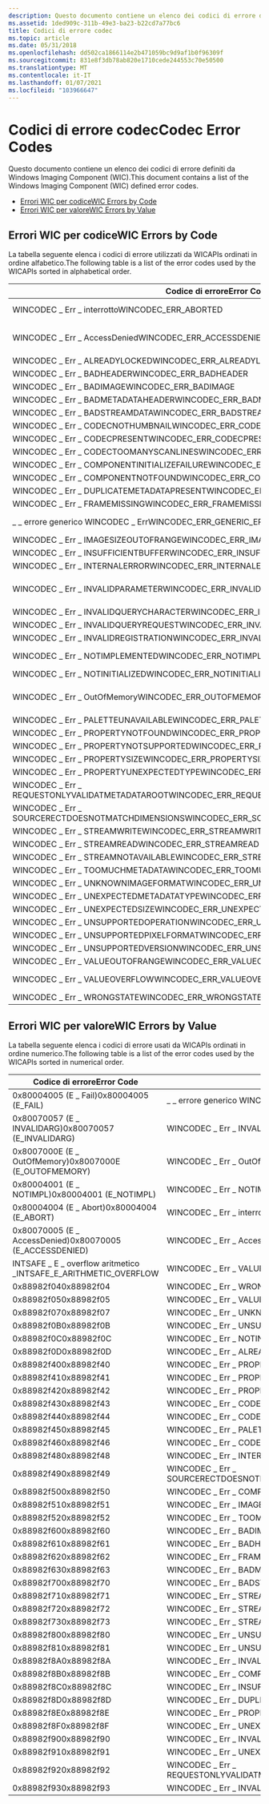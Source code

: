 ```yaml
---
description: Questo documento contiene un elenco dei codici di errore definiti da Windows Imaging Component (WIC).
ms.assetid: 1ded909c-311b-49e3-ba23-b22cd7a77bc6
title: Codici di errore codec
ms.topic: article
ms.date: 05/31/2018
ms.openlocfilehash: dd502ca1866114e2b471059bc9d9af1b0f96309f
ms.sourcegitcommit: 831e8f3db78ab820e1710cede244553c70e50500
ms.translationtype: MT
ms.contentlocale: it-IT
ms.lasthandoff: 01/07/2021
ms.locfileid: "103966647"
---
```

# <a name="codec-error-codes"></a><span data-ttu-id="6d310-103">Codici di errore codec</span><span class="sxs-lookup"><span data-stu-id="6d310-103">Codec Error Codes</span></span>

<span data-ttu-id="6d310-104">Questo documento contiene un elenco dei codici di errore definiti da Windows Imaging Component (WIC).</span><span class="sxs-lookup"><span data-stu-id="6d310-104">This document contains a list of the Windows Imaging Component (WIC) defined error codes.</span></span>

-   [<span data-ttu-id="6d310-105">Errori WIC per codice</span><span class="sxs-lookup"><span data-stu-id="6d310-105">WIC Errors by Code</span></span>](#wic-errors-by-code)
-   [<span data-ttu-id="6d310-106">Errori WIC per valore</span><span class="sxs-lookup"><span data-stu-id="6d310-106">WIC Errors by Value</span></span>](#wic-errors-by-value)

## <a name="wic-errors-by-code"></a><span data-ttu-id="6d310-107">Errori WIC per codice</span><span class="sxs-lookup"><span data-stu-id="6d310-107">WIC Errors by Code</span></span>

<span data-ttu-id="6d310-108">La tabella seguente elenca i codici di errore utilizzati da WICAPIs ordinati in ordine alfabetico.</span><span class="sxs-lookup"><span data-stu-id="6d310-108">The following table is a list of the error codes used by the WICAPIs sorted in alphabetical order.</span></span> 

| <span data-ttu-id="6d310-109">Codice di errore</span><span class="sxs-lookup"><span data-stu-id="6d310-109">Error Code</span></span>                                      | <span data-ttu-id="6d310-110">Valore di errore</span><span class="sxs-lookup"><span data-stu-id="6d310-110">Error Value</span></span>                      |
|-------------------------------------------------|----------------------------------|
| <span data-ttu-id="6d310-111">WINCODEC \_ Err \_ interrotto</span><span class="sxs-lookup"><span data-stu-id="6d310-111">WINCODEC\_ERR\_ABORTED</span></span>                          | <span data-ttu-id="6d310-112">0x80004004 (E \_ Abort)</span><span class="sxs-lookup"><span data-stu-id="6d310-112">0x80004004 (E\_ABORT)</span></span>            |
| <span data-ttu-id="6d310-113">WINCODEC \_ Err \_ AccessDenied</span><span class="sxs-lookup"><span data-stu-id="6d310-113">WINCODEC\_ERR\_ACCESSDENIED</span></span>                     | <span data-ttu-id="6d310-114">0x80070005 (E \_ AccessDenied)</span><span class="sxs-lookup"><span data-stu-id="6d310-114">0x80070005 (E\_ACCESSDENIED)</span></span>     |
| <span data-ttu-id="6d310-115">WINCODEC \_ Err \_ ALREADYLOCKED</span><span class="sxs-lookup"><span data-stu-id="6d310-115">WINCODEC\_ERR\_ALREADYLOCKED</span></span>                    | <span data-ttu-id="6d310-116">0x88982f0D</span><span class="sxs-lookup"><span data-stu-id="6d310-116">0x88982f0D</span></span>                       |
| <span data-ttu-id="6d310-117">WINCODEC \_ Err \_ BADHEADER</span><span class="sxs-lookup"><span data-stu-id="6d310-117">WINCODEC\_ERR\_BADHEADER</span></span>                        | <span data-ttu-id="6d310-118">0x88982f61</span><span class="sxs-lookup"><span data-stu-id="6d310-118">0x88982f61</span></span>                       |
| <span data-ttu-id="6d310-119">WINCODEC \_ Err \_ BADIMAGE</span><span class="sxs-lookup"><span data-stu-id="6d310-119">WINCODEC\_ERR\_BADIMAGE</span></span>                         | <span data-ttu-id="6d310-120">0x88982f60</span><span class="sxs-lookup"><span data-stu-id="6d310-120">0x88982f60</span></span>                       |
| <span data-ttu-id="6d310-121">WINCODEC \_ Err \_ BADMETADATAHEADER</span><span class="sxs-lookup"><span data-stu-id="6d310-121">WINCODEC\_ERR\_BADMETADATAHEADER</span></span>                | <span data-ttu-id="6d310-122">0x88982f63</span><span class="sxs-lookup"><span data-stu-id="6d310-122">0x88982f63</span></span>                       |
| <span data-ttu-id="6d310-123">WINCODEC \_ Err \_ BADSTREAMDATA</span><span class="sxs-lookup"><span data-stu-id="6d310-123">WINCODEC\_ERR\_BADSTREAMDATA</span></span>                    | <span data-ttu-id="6d310-124">0x88982f70</span><span class="sxs-lookup"><span data-stu-id="6d310-124">0x88982f70</span></span>                       |
| <span data-ttu-id="6d310-125">WINCODEC \_ Err \_ CODECNOTHUMBNAIL</span><span class="sxs-lookup"><span data-stu-id="6d310-125">WINCODEC\_ERR\_CODECNOTHUMBNAIL</span></span>                 | <span data-ttu-id="6d310-126">0x88982f44</span><span class="sxs-lookup"><span data-stu-id="6d310-126">0x88982f44</span></span>                       |
| <span data-ttu-id="6d310-127">WINCODEC \_ Err \_ CODECPRESENT</span><span class="sxs-lookup"><span data-stu-id="6d310-127">WINCODEC\_ERR\_CODECPRESENT</span></span>                     | <span data-ttu-id="6d310-128">0x88982f43</span><span class="sxs-lookup"><span data-stu-id="6d310-128">0x88982f43</span></span>                       |
| <span data-ttu-id="6d310-129">WINCODEC \_ Err \_ CODECTOOMANYSCANLINES</span><span class="sxs-lookup"><span data-stu-id="6d310-129">WINCODEC\_ERR\_CODECTOOMANYSCANLINES</span></span>            | <span data-ttu-id="6d310-130">0x88982f46</span><span class="sxs-lookup"><span data-stu-id="6d310-130">0x88982f46</span></span>                       |
| <span data-ttu-id="6d310-131">WINCODEC \_ Err \_ COMPONENTINITIALIZEFAILURE</span><span class="sxs-lookup"><span data-stu-id="6d310-131">WINCODEC\_ERR\_COMPONENTINITIALIZEFAILURE</span></span>       | <span data-ttu-id="6d310-132">0x88982f8B</span><span class="sxs-lookup"><span data-stu-id="6d310-132">0x88982f8B</span></span>                       |
| <span data-ttu-id="6d310-133">WINCODEC \_ Err \_ COMPONENTNOTFOUND</span><span class="sxs-lookup"><span data-stu-id="6d310-133">WINCODEC\_ERR\_COMPONENTNOTFOUND</span></span>                | <span data-ttu-id="6d310-134">0x88982f50</span><span class="sxs-lookup"><span data-stu-id="6d310-134">0x88982f50</span></span>                       |
| <span data-ttu-id="6d310-135">WINCODEC \_ Err \_ DUPLICATEMETADATAPRESENT</span><span class="sxs-lookup"><span data-stu-id="6d310-135">WINCODEC\_ERR\_DUPLICATEMETADATAPRESENT</span></span>         | <span data-ttu-id="6d310-136">0x88982f8D</span><span class="sxs-lookup"><span data-stu-id="6d310-136">0x88982f8D</span></span>                       |
| <span data-ttu-id="6d310-137">WINCODEC \_ Err \_ FRAMEMISSING</span><span class="sxs-lookup"><span data-stu-id="6d310-137">WINCODEC\_ERR\_FRAMEMISSING</span></span>                     | <span data-ttu-id="6d310-138">0x88982f62</span><span class="sxs-lookup"><span data-stu-id="6d310-138">0x88982f62</span></span>                       |
| <span data-ttu-id="6d310-139">\_ \_ errore generico WINCODEC \_ Err</span><span class="sxs-lookup"><span data-stu-id="6d310-139">WINCODEC\_ERR\_GENERIC\_ERROR</span></span>                   | <span data-ttu-id="6d310-140">0x80004005 (E \_ Fail)</span><span class="sxs-lookup"><span data-stu-id="6d310-140">0x80004005 (E\_FAIL)</span></span>             |
| <span data-ttu-id="6d310-141">WINCODEC \_ Err \_ IMAGESIZEOUTOFRANGE</span><span class="sxs-lookup"><span data-stu-id="6d310-141">WINCODEC\_ERR\_IMAGESIZEOUTOFRANGE</span></span>              | <span data-ttu-id="6d310-142">0x88982f51</span><span class="sxs-lookup"><span data-stu-id="6d310-142">0x88982f51</span></span>                       |
| <span data-ttu-id="6d310-143">WINCODEC \_ Err \_ INSUFFICIENTBUFFER</span><span class="sxs-lookup"><span data-stu-id="6d310-143">WINCODEC\_ERR\_INSUFFICIENTBUFFER</span></span>               | <span data-ttu-id="6d310-144">0x88982f8C</span><span class="sxs-lookup"><span data-stu-id="6d310-144">0x88982f8C</span></span>                       |
| <span data-ttu-id="6d310-145">WINCODEC \_ Err \_ INTERNALERROR</span><span class="sxs-lookup"><span data-stu-id="6d310-145">WINCODEC\_ERR\_INTERNALERROR</span></span>                    | <span data-ttu-id="6d310-146">0x88982f48</span><span class="sxs-lookup"><span data-stu-id="6d310-146">0x88982f48</span></span>                       |
| <span data-ttu-id="6d310-147">WINCODEC \_ Err \_ INVALIDPARAMETER</span><span class="sxs-lookup"><span data-stu-id="6d310-147">WINCODEC\_ERR\_INVALIDPARAMETER</span></span>                 | <span data-ttu-id="6d310-148">0x80070057 (E \_ INVALIDARG)</span><span class="sxs-lookup"><span data-stu-id="6d310-148">0x80070057 (E\_INVALIDARG)</span></span>       |
| <span data-ttu-id="6d310-149">WINCODEC \_ Err \_ INVALIDQUERYCHARACTER</span><span class="sxs-lookup"><span data-stu-id="6d310-149">WINCODEC\_ERR\_INVALIDQUERYCHARACTER</span></span>            | <span data-ttu-id="6d310-150">0x88982f93</span><span class="sxs-lookup"><span data-stu-id="6d310-150">0x88982f93</span></span>                       |
| <span data-ttu-id="6d310-151">WINCODEC \_ Err \_ INVALIDQUERYREQUEST</span><span class="sxs-lookup"><span data-stu-id="6d310-151">WINCODEC\_ERR\_INVALIDQUERYREQUEST</span></span>              | <span data-ttu-id="6d310-152">0x88982f90</span><span class="sxs-lookup"><span data-stu-id="6d310-152">0x88982f90</span></span>                       |
| <span data-ttu-id="6d310-153">WINCODEC \_ Err \_ INVALIDREGISTRATION</span><span class="sxs-lookup"><span data-stu-id="6d310-153">WINCODEC\_ERR\_INVALIDREGISTRATION</span></span>              | <span data-ttu-id="6d310-154">0x88982f8A</span><span class="sxs-lookup"><span data-stu-id="6d310-154">0x88982f8A</span></span>                       |
| <span data-ttu-id="6d310-155">WINCODEC \_ Err \_ NOTIMPLEMENTED</span><span class="sxs-lookup"><span data-stu-id="6d310-155">WINCODEC\_ERR\_NOTIMPLEMENTED</span></span>                   | <span data-ttu-id="6d310-156">0x80004001 (E \_ NOTIMPL)</span><span class="sxs-lookup"><span data-stu-id="6d310-156">0x80004001 (E\_NOTIMPL)</span></span>          |
| <span data-ttu-id="6d310-157">WINCODEC \_ Err \_ NOTINITIALIZED</span><span class="sxs-lookup"><span data-stu-id="6d310-157">WINCODEC\_ERR\_NOTINITIALIZED</span></span>                   | <span data-ttu-id="6d310-158">0x88982f0C</span><span class="sxs-lookup"><span data-stu-id="6d310-158">0x88982f0C</span></span>                       |
| <span data-ttu-id="6d310-159">WINCODEC \_ Err \_ OutOfMemory</span><span class="sxs-lookup"><span data-stu-id="6d310-159">WINCODEC\_ERR\_OUTOFMEMORY</span></span>                      | <span data-ttu-id="6d310-160">0x8007000E (E \_ OutOfMemory)</span><span class="sxs-lookup"><span data-stu-id="6d310-160">0x8007000E (E\_OUTOFMEMORY)</span></span>      |
| <span data-ttu-id="6d310-161">WINCODEC \_ Err \_ PALETTEUNAVAILABLE</span><span class="sxs-lookup"><span data-stu-id="6d310-161">WINCODEC\_ERR\_PALETTEUNAVAILABLE</span></span>               | <span data-ttu-id="6d310-162">0x88982f45</span><span class="sxs-lookup"><span data-stu-id="6d310-162">0x88982f45</span></span>                       |
| <span data-ttu-id="6d310-163">WINCODEC \_ Err \_ PROPERTYNOTFOUND</span><span class="sxs-lookup"><span data-stu-id="6d310-163">WINCODEC\_ERR\_PROPERTYNOTFOUND</span></span>                 | <span data-ttu-id="6d310-164">0x88982f40</span><span class="sxs-lookup"><span data-stu-id="6d310-164">0x88982f40</span></span>                       |
| <span data-ttu-id="6d310-165">WINCODEC \_ Err \_ PROPERTYNOTSUPPORTED</span><span class="sxs-lookup"><span data-stu-id="6d310-165">WINCODEC\_ERR\_PROPERTYNOTSUPPORTED</span></span>             | <span data-ttu-id="6d310-166">0x88982f41</span><span class="sxs-lookup"><span data-stu-id="6d310-166">0x88982f41</span></span>                       |
| <span data-ttu-id="6d310-167">WINCODEC \_ Err \_ PROPERTYSIZE</span><span class="sxs-lookup"><span data-stu-id="6d310-167">WINCODEC\_ERR\_PROPERTYSIZE</span></span>                     | <span data-ttu-id="6d310-168">0x88982f42</span><span class="sxs-lookup"><span data-stu-id="6d310-168">0x88982f42</span></span>                       |
| <span data-ttu-id="6d310-169">WINCODEC \_ Err \_ PROPERTYUNEXPECTEDTYPE</span><span class="sxs-lookup"><span data-stu-id="6d310-169">WINCODEC\_ERR\_PROPERTYUNEXPECTEDTYPE</span></span>           | <span data-ttu-id="6d310-170">0x88982f8E</span><span class="sxs-lookup"><span data-stu-id="6d310-170">0x88982f8E</span></span>                       |
| <span data-ttu-id="6d310-171">WINCODEC \_ Err \_ REQUESTONLYVALIDATMETADATAROOT</span><span class="sxs-lookup"><span data-stu-id="6d310-171">WINCODEC\_ERR\_REQUESTONLYVALIDATMETADATAROOT</span></span>   | <span data-ttu-id="6d310-172">0x88982f92</span><span class="sxs-lookup"><span data-stu-id="6d310-172">0x88982f92</span></span>                       |
| <span data-ttu-id="6d310-173">WINCODEC \_ Err \_ SOURCERECTDOESNOTMATCHDIMENSIONS</span><span class="sxs-lookup"><span data-stu-id="6d310-173">WINCODEC\_ERR\_SOURCERECTDOESNOTMATCHDIMENSIONS</span></span> | <span data-ttu-id="6d310-174">0x88982f49</span><span class="sxs-lookup"><span data-stu-id="6d310-174">0x88982f49</span></span>                       |
| <span data-ttu-id="6d310-175">WINCODEC \_ Err \_ STREAMWRITE</span><span class="sxs-lookup"><span data-stu-id="6d310-175">WINCODEC\_ERR\_STREAMWRITE</span></span>                      | <span data-ttu-id="6d310-176">0x88982f71</span><span class="sxs-lookup"><span data-stu-id="6d310-176">0x88982f71</span></span>                       |
| <span data-ttu-id="6d310-177">WINCODEC \_ Err \_ STREAMREAD</span><span class="sxs-lookup"><span data-stu-id="6d310-177">WINCODEC\_ERR\_STREAMREAD</span></span>                       | <span data-ttu-id="6d310-178">0x88982f72</span><span class="sxs-lookup"><span data-stu-id="6d310-178">0x88982f72</span></span>                       |
| <span data-ttu-id="6d310-179">WINCODEC \_ Err \_ STREAMNOTAVAILABLE</span><span class="sxs-lookup"><span data-stu-id="6d310-179">WINCODEC\_ERR\_STREAMNOTAVAILABLE</span></span>               | <span data-ttu-id="6d310-180">0x88982f73</span><span class="sxs-lookup"><span data-stu-id="6d310-180">0x88982f73</span></span>                       |
| <span data-ttu-id="6d310-181">WINCODEC \_ Err \_ TOOMUCHMETADATA</span><span class="sxs-lookup"><span data-stu-id="6d310-181">WINCODEC\_ERR\_TOOMUCHMETADATA</span></span>                  | <span data-ttu-id="6d310-182">0x88982f52</span><span class="sxs-lookup"><span data-stu-id="6d310-182">0x88982f52</span></span>                       |
| <span data-ttu-id="6d310-183">WINCODEC \_ Err \_ UNKNOWNIMAGEFORMAT</span><span class="sxs-lookup"><span data-stu-id="6d310-183">WINCODEC\_ERR\_UNKNOWNIMAGEFORMAT</span></span>               | <span data-ttu-id="6d310-184">0x88982f07</span><span class="sxs-lookup"><span data-stu-id="6d310-184">0x88982f07</span></span>                       |
| <span data-ttu-id="6d310-185">WINCODEC \_ Err \_ UNEXPECTEDMETADATATYPE</span><span class="sxs-lookup"><span data-stu-id="6d310-185">WINCODEC\_ERR\_UNEXPECTEDMETADATATYPE</span></span>           | <span data-ttu-id="6d310-186">0x88982f91</span><span class="sxs-lookup"><span data-stu-id="6d310-186">0x88982f91</span></span>                       |
| <span data-ttu-id="6d310-187">WINCODEC \_ Err \_ UNEXPECTEDSIZE</span><span class="sxs-lookup"><span data-stu-id="6d310-187">WINCODEC\_ERR\_UNEXPECTEDSIZE</span></span>                   | <span data-ttu-id="6d310-188">0x88982f8F</span><span class="sxs-lookup"><span data-stu-id="6d310-188">0x88982f8F</span></span>                       |
| <span data-ttu-id="6d310-189">WINCODEC \_ Err \_ UNSUPPORTEDOPERATION</span><span class="sxs-lookup"><span data-stu-id="6d310-189">WINCODEC\_ERR\_UNSUPPORTEDOPERATION</span></span>             | <span data-ttu-id="6d310-190">0x88982f81</span><span class="sxs-lookup"><span data-stu-id="6d310-190">0x88982f81</span></span>                       |
| <span data-ttu-id="6d310-191">WINCODEC \_ Err \_ UNSUPPORTEDPIXELFORMAT</span><span class="sxs-lookup"><span data-stu-id="6d310-191">WINCODEC\_ERR\_UNSUPPORTEDPIXELFORMAT</span></span>           | <span data-ttu-id="6d310-192">0x88982f80</span><span class="sxs-lookup"><span data-stu-id="6d310-192">0x88982f80</span></span>                       |
| <span data-ttu-id="6d310-193">WINCODEC \_ Err \_ UNSUPPORTEDVERSION</span><span class="sxs-lookup"><span data-stu-id="6d310-193">WINCODEC\_ERR\_UNSUPPORTEDVERSION</span></span>               | <span data-ttu-id="6d310-194">0x88982f0B</span><span class="sxs-lookup"><span data-stu-id="6d310-194">0x88982f0B</span></span>                       |
| <span data-ttu-id="6d310-195">WINCODEC \_ Err \_ VALUEOUTOFRANGE</span><span class="sxs-lookup"><span data-stu-id="6d310-195">WINCODEC\_ERR\_VALUEOUTOFRANGE</span></span>                  | <span data-ttu-id="6d310-196">0x88982f05</span><span class="sxs-lookup"><span data-stu-id="6d310-196">0x88982f05</span></span>                       |
| <span data-ttu-id="6d310-197">WINCODEC \_ Err \_ VALUEOVERFLOW</span><span class="sxs-lookup"><span data-stu-id="6d310-197">WINCODEC\_ERR\_VALUEOVERFLOW</span></span>                    | <span data-ttu-id="6d310-198">INTSAFE \_ E \_ overflow aritmetico \_</span><span class="sxs-lookup"><span data-stu-id="6d310-198">INTSAFE\_E\_ARITHMETIC\_OVERFLOW</span></span> |
| <span data-ttu-id="6d310-199">WINCODEC \_ Err \_ WRONGSTATE</span><span class="sxs-lookup"><span data-stu-id="6d310-199">WINCODEC\_ERR\_WRONGSTATE</span></span>                       | <span data-ttu-id="6d310-200">0x88982f04</span><span class="sxs-lookup"><span data-stu-id="6d310-200">0x88982f04</span></span>                       |



 

## <a name="wic-errors-by-value"></a><span data-ttu-id="6d310-201">Errori WIC per valore</span><span class="sxs-lookup"><span data-stu-id="6d310-201">WIC Errors by Value</span></span>

<span data-ttu-id="6d310-202">La tabella seguente elenca i codici di errore usati da WICAPIs ordinati in ordine numerico.</span><span class="sxs-lookup"><span data-stu-id="6d310-202">The following table is a list of the error codes used by the WICAPIs sorted in numerical order.</span></span> 

| <span data-ttu-id="6d310-203">Codice di errore</span><span class="sxs-lookup"><span data-stu-id="6d310-203">Error Code</span></span>                       | <span data-ttu-id="6d310-204">Valore di errore</span><span class="sxs-lookup"><span data-stu-id="6d310-204">Error Value</span></span>                                     |
|----------------------------------|-------------------------------------------------|
| <span data-ttu-id="6d310-205">0x80004005 (E \_ Fail)</span><span class="sxs-lookup"><span data-stu-id="6d310-205">0x80004005 (E\_FAIL)</span></span>             | <span data-ttu-id="6d310-206">\_ \_ errore generico WINCODEC \_ Err</span><span class="sxs-lookup"><span data-stu-id="6d310-206">WINCODEC\_ERR\_GENERIC\_ERROR</span></span>                   |
| <span data-ttu-id="6d310-207">0x80070057 (E \_ INVALIDARG)</span><span class="sxs-lookup"><span data-stu-id="6d310-207">0x80070057 (E\_INVALIDARG)</span></span>       | <span data-ttu-id="6d310-208">WINCODEC \_ Err \_ INVALIDPARAMETER</span><span class="sxs-lookup"><span data-stu-id="6d310-208">WINCODEC\_ERR\_INVALIDPARAMETER</span></span>                 |
| <span data-ttu-id="6d310-209">0x8007000E (E \_ OutOfMemory)</span><span class="sxs-lookup"><span data-stu-id="6d310-209">0x8007000E (E\_OUTOFMEMORY)</span></span>      | <span data-ttu-id="6d310-210">WINCODEC \_ Err \_ OutOfMemory</span><span class="sxs-lookup"><span data-stu-id="6d310-210">WINCODEC\_ERR\_OUTOFMEMORY</span></span>                      |
| <span data-ttu-id="6d310-211">0x80004001 (E \_ NOTIMPL)</span><span class="sxs-lookup"><span data-stu-id="6d310-211">0x80004001 (E\_NOTIMPL)</span></span>          | <span data-ttu-id="6d310-212">WINCODEC \_ Err \_ NOTIMPLEMENTED</span><span class="sxs-lookup"><span data-stu-id="6d310-212">WINCODEC\_ERR\_NOTIMPLEMENTED</span></span>                   |
| <span data-ttu-id="6d310-213">0x80004004 (E \_ Abort)</span><span class="sxs-lookup"><span data-stu-id="6d310-213">0x80004004 (E\_ABORT)</span></span>            | <span data-ttu-id="6d310-214">WINCODEC \_ Err \_ interrotto</span><span class="sxs-lookup"><span data-stu-id="6d310-214">WINCODEC\_ERR\_ABORTED</span></span>                          |
| <span data-ttu-id="6d310-215">0x80070005 (E \_ AccessDenied)</span><span class="sxs-lookup"><span data-stu-id="6d310-215">0x80070005 (E\_ACCESSDENIED)</span></span>     | <span data-ttu-id="6d310-216">WINCODEC \_ Err \_ AccessDenied</span><span class="sxs-lookup"><span data-stu-id="6d310-216">WINCODEC\_ERR\_ACCESSDENIED</span></span>                     |
| <span data-ttu-id="6d310-217">INTSAFE \_ E \_ overflow aritmetico \_</span><span class="sxs-lookup"><span data-stu-id="6d310-217">INTSAFE\_E\_ARITHMETIC\_OVERFLOW</span></span> | <span data-ttu-id="6d310-218">WINCODEC \_ Err \_ VALUEOVERFLOW</span><span class="sxs-lookup"><span data-stu-id="6d310-218">WINCODEC\_ERR\_VALUEOVERFLOW</span></span>                    |
| <span data-ttu-id="6d310-219">0x88982f04</span><span class="sxs-lookup"><span data-stu-id="6d310-219">0x88982f04</span></span>                       | <span data-ttu-id="6d310-220">WINCODEC \_ Err \_ WRONGSTATE</span><span class="sxs-lookup"><span data-stu-id="6d310-220">WINCODEC\_ERR\_WRONGSTATE</span></span>                       |
| <span data-ttu-id="6d310-221">0x88982f05</span><span class="sxs-lookup"><span data-stu-id="6d310-221">0x88982f05</span></span>                       | <span data-ttu-id="6d310-222">WINCODEC \_ Err \_ VALUEOUTOFRANGE</span><span class="sxs-lookup"><span data-stu-id="6d310-222">WINCODEC\_ERR\_VALUEOUTOFRANGE</span></span>                  |
| <span data-ttu-id="6d310-223">0x88982f07</span><span class="sxs-lookup"><span data-stu-id="6d310-223">0x88982f07</span></span>                       | <span data-ttu-id="6d310-224">WINCODEC \_ Err \_ UNKNOWNIMAGEFORMAT</span><span class="sxs-lookup"><span data-stu-id="6d310-224">WINCODEC\_ERR\_UNKNOWNIMAGEFORMAT</span></span>               |
| <span data-ttu-id="6d310-225">0x88982f0B</span><span class="sxs-lookup"><span data-stu-id="6d310-225">0x88982f0B</span></span>                       | <span data-ttu-id="6d310-226">WINCODEC \_ Err \_ UNSUPPORTEDVERSION</span><span class="sxs-lookup"><span data-stu-id="6d310-226">WINCODEC\_ERR\_UNSUPPORTEDVERSION</span></span>               |
| <span data-ttu-id="6d310-227">0x88982f0C</span><span class="sxs-lookup"><span data-stu-id="6d310-227">0x88982f0C</span></span>                       | <span data-ttu-id="6d310-228">WINCODEC \_ Err \_ NOTINITIALIZED</span><span class="sxs-lookup"><span data-stu-id="6d310-228">WINCODEC\_ERR\_NOTINITIALIZED</span></span>                   |
| <span data-ttu-id="6d310-229">0x88982f0D</span><span class="sxs-lookup"><span data-stu-id="6d310-229">0x88982f0D</span></span>                       | <span data-ttu-id="6d310-230">WINCODEC \_ Err \_ ALREADYLOCKED</span><span class="sxs-lookup"><span data-stu-id="6d310-230">WINCODEC\_ERR\_ALREADYLOCKED</span></span>                    |
| <span data-ttu-id="6d310-231">0x88982f40</span><span class="sxs-lookup"><span data-stu-id="6d310-231">0x88982f40</span></span>                       | <span data-ttu-id="6d310-232">WINCODEC \_ Err \_ PROPERTYNOTFOUND</span><span class="sxs-lookup"><span data-stu-id="6d310-232">WINCODEC\_ERR\_PROPERTYNOTFOUND</span></span>                 |
| <span data-ttu-id="6d310-233">0x88982f41</span><span class="sxs-lookup"><span data-stu-id="6d310-233">0x88982f41</span></span>                       | <span data-ttu-id="6d310-234">WINCODEC \_ Err \_ PROPERTYNOTSUPPORTED</span><span class="sxs-lookup"><span data-stu-id="6d310-234">WINCODEC\_ERR\_PROPERTYNOTSUPPORTED</span></span>             |
| <span data-ttu-id="6d310-235">0x88982f42</span><span class="sxs-lookup"><span data-stu-id="6d310-235">0x88982f42</span></span>                       | <span data-ttu-id="6d310-236">WINCODEC \_ Err \_ PROPERTYSIZE</span><span class="sxs-lookup"><span data-stu-id="6d310-236">WINCODEC\_ERR\_PROPERTYSIZE</span></span>                     |
| <span data-ttu-id="6d310-237">0x88982f43</span><span class="sxs-lookup"><span data-stu-id="6d310-237">0x88982f43</span></span>                       | <span data-ttu-id="6d310-238">WINCODEC \_ Err \_ CODECPRESENT</span><span class="sxs-lookup"><span data-stu-id="6d310-238">WINCODEC\_ERR\_CODECPRESENT</span></span>                     |
| <span data-ttu-id="6d310-239">0x88982f44</span><span class="sxs-lookup"><span data-stu-id="6d310-239">0x88982f44</span></span>                       | <span data-ttu-id="6d310-240">WINCODEC \_ Err \_ CODECNOTHUMBNAIL</span><span class="sxs-lookup"><span data-stu-id="6d310-240">WINCODEC\_ERR\_CODECNOTHUMBNAIL</span></span>                 |
| <span data-ttu-id="6d310-241">0x88982f45</span><span class="sxs-lookup"><span data-stu-id="6d310-241">0x88982f45</span></span>                       | <span data-ttu-id="6d310-242">WINCODEC \_ Err \_ PALETTEUNAVAILABLE</span><span class="sxs-lookup"><span data-stu-id="6d310-242">WINCODEC\_ERR\_PALETTEUNAVAILABLE</span></span>               |
| <span data-ttu-id="6d310-243">0x88982f46</span><span class="sxs-lookup"><span data-stu-id="6d310-243">0x88982f46</span></span>                       | <span data-ttu-id="6d310-244">WINCODEC \_ Err \_ CODECTOOMANYSCANLINES</span><span class="sxs-lookup"><span data-stu-id="6d310-244">WINCODEC\_ERR\_CODECTOOMANYSCANLINES</span></span>            |
| <span data-ttu-id="6d310-245">0x88982f48</span><span class="sxs-lookup"><span data-stu-id="6d310-245">0x88982f48</span></span>                       | <span data-ttu-id="6d310-246">WINCODEC \_ Err \_ INTERNALERROR</span><span class="sxs-lookup"><span data-stu-id="6d310-246">WINCODEC\_ERR\_INTERNALERROR</span></span>                    |
| <span data-ttu-id="6d310-247">0x88982f49</span><span class="sxs-lookup"><span data-stu-id="6d310-247">0x88982f49</span></span>                       | <span data-ttu-id="6d310-248">WINCODEC \_ Err \_ SOURCERECTDOESNOTMATCHDIMENSIONS</span><span class="sxs-lookup"><span data-stu-id="6d310-248">WINCODEC\_ERR\_SOURCERECTDOESNOTMATCHDIMENSIONS</span></span> |
| <span data-ttu-id="6d310-249">0x88982f50</span><span class="sxs-lookup"><span data-stu-id="6d310-249">0x88982f50</span></span>                       | <span data-ttu-id="6d310-250">WINCODEC \_ Err \_ COMPONENTNOTFOUND</span><span class="sxs-lookup"><span data-stu-id="6d310-250">WINCODEC\_ERR\_COMPONENTNOTFOUND</span></span>                |
| <span data-ttu-id="6d310-251">0x88982f51</span><span class="sxs-lookup"><span data-stu-id="6d310-251">0x88982f51</span></span>                       | <span data-ttu-id="6d310-252">WINCODEC \_ Err \_ IMAGESIZEOUTOFRANGE</span><span class="sxs-lookup"><span data-stu-id="6d310-252">WINCODEC\_ERR\_IMAGESIZEOUTOFRANGE</span></span>              |
| <span data-ttu-id="6d310-253">0x88982f52</span><span class="sxs-lookup"><span data-stu-id="6d310-253">0x88982f52</span></span>                       | <span data-ttu-id="6d310-254">WINCODEC \_ Err \_ TOOMUCHMETADATA</span><span class="sxs-lookup"><span data-stu-id="6d310-254">WINCODEC\_ERR\_TOOMUCHMETADATA</span></span>                  |
| <span data-ttu-id="6d310-255">0x88982f60</span><span class="sxs-lookup"><span data-stu-id="6d310-255">0x88982f60</span></span>                       | <span data-ttu-id="6d310-256">WINCODEC \_ Err \_ BADIMAGE</span><span class="sxs-lookup"><span data-stu-id="6d310-256">WINCODEC\_ERR\_BADIMAGE</span></span>                         |
| <span data-ttu-id="6d310-257">0x88982f61</span><span class="sxs-lookup"><span data-stu-id="6d310-257">0x88982f61</span></span>                       | <span data-ttu-id="6d310-258">WINCODEC \_ Err \_ BADHEADER</span><span class="sxs-lookup"><span data-stu-id="6d310-258">WINCODEC\_ERR\_BADHEADER</span></span>                        |
| <span data-ttu-id="6d310-259">0x88982f62</span><span class="sxs-lookup"><span data-stu-id="6d310-259">0x88982f62</span></span>                       | <span data-ttu-id="6d310-260">WINCODEC \_ Err \_ FRAMEMISSING</span><span class="sxs-lookup"><span data-stu-id="6d310-260">WINCODEC\_ERR\_FRAMEMISSING</span></span>                     |
| <span data-ttu-id="6d310-261">0x88982f63</span><span class="sxs-lookup"><span data-stu-id="6d310-261">0x88982f63</span></span>                       | <span data-ttu-id="6d310-262">WINCODEC \_ Err \_ BADMETADATAHEADER</span><span class="sxs-lookup"><span data-stu-id="6d310-262">WINCODEC\_ERR\_BADMETADATAHEADER</span></span>                |
| <span data-ttu-id="6d310-263">0x88982f70</span><span class="sxs-lookup"><span data-stu-id="6d310-263">0x88982f70</span></span>                       | <span data-ttu-id="6d310-264">WINCODEC \_ Err \_ BADSTREAMDATA</span><span class="sxs-lookup"><span data-stu-id="6d310-264">WINCODEC\_ERR\_BADSTREAMDATA</span></span>                    |
| <span data-ttu-id="6d310-265">0x88982f71</span><span class="sxs-lookup"><span data-stu-id="6d310-265">0x88982f71</span></span>                       | <span data-ttu-id="6d310-266">WINCODEC \_ Err \_ STREAMWRITE</span><span class="sxs-lookup"><span data-stu-id="6d310-266">WINCODEC\_ERR\_STREAMWRITE</span></span>                      |
| <span data-ttu-id="6d310-267">0x88982f72</span><span class="sxs-lookup"><span data-stu-id="6d310-267">0x88982f72</span></span>                       | <span data-ttu-id="6d310-268">WINCODEC \_ Err \_ STREAMREAD</span><span class="sxs-lookup"><span data-stu-id="6d310-268">WINCODEC\_ERR\_STREAMREAD</span></span>                       |
| <span data-ttu-id="6d310-269">0x88982f73</span><span class="sxs-lookup"><span data-stu-id="6d310-269">0x88982f73</span></span>                       | <span data-ttu-id="6d310-270">WINCODEC \_ Err \_ STREAMNOTAVAILABLE</span><span class="sxs-lookup"><span data-stu-id="6d310-270">WINCODEC\_ERR\_STREAMNOTAVAILABLE</span></span>               |
| <span data-ttu-id="6d310-271">0x88982f80</span><span class="sxs-lookup"><span data-stu-id="6d310-271">0x88982f80</span></span>                       | <span data-ttu-id="6d310-272">WINCODEC \_ Err \_ UNSUPPORTEDPIXELFORMAT</span><span class="sxs-lookup"><span data-stu-id="6d310-272">WINCODEC\_ERR\_UNSUPPORTEDPIXELFORMAT</span></span>           |
| <span data-ttu-id="6d310-273">0x88982f81</span><span class="sxs-lookup"><span data-stu-id="6d310-273">0x88982f81</span></span>                       | <span data-ttu-id="6d310-274">WINCODEC \_ Err \_ UNSUPPORTEDOPERATION</span><span class="sxs-lookup"><span data-stu-id="6d310-274">WINCODEC\_ERR\_UNSUPPORTEDOPERATION</span></span>             |
| <span data-ttu-id="6d310-275">0x88982f8A</span><span class="sxs-lookup"><span data-stu-id="6d310-275">0x88982f8A</span></span>                       | <span data-ttu-id="6d310-276">WINCODEC \_ Err \_ INVALIDREGISTRATION</span><span class="sxs-lookup"><span data-stu-id="6d310-276">WINCODEC\_ERR\_INVALIDREGISTRATION</span></span>              |
| <span data-ttu-id="6d310-277">0x88982f8B</span><span class="sxs-lookup"><span data-stu-id="6d310-277">0x88982f8B</span></span>                       | <span data-ttu-id="6d310-278">WINCODEC \_ Err \_ COMPONENTINITIALIZEFAILURE</span><span class="sxs-lookup"><span data-stu-id="6d310-278">WINCODEC\_ERR\_COMPONENTINITIALIZEFAILURE</span></span>       |
| <span data-ttu-id="6d310-279">0x88982f8C</span><span class="sxs-lookup"><span data-stu-id="6d310-279">0x88982f8C</span></span>                       | <span data-ttu-id="6d310-280">WINCODEC \_ Err \_ INSUFFICIENTBUFFER</span><span class="sxs-lookup"><span data-stu-id="6d310-280">WINCODEC\_ERR\_INSUFFICIENTBUFFER</span></span>               |
| <span data-ttu-id="6d310-281">0x88982f8D</span><span class="sxs-lookup"><span data-stu-id="6d310-281">0x88982f8D</span></span>                       | <span data-ttu-id="6d310-282">WINCODEC \_ Err \_ DUPLICATEMETADATAPRESENT</span><span class="sxs-lookup"><span data-stu-id="6d310-282">WINCODEC\_ERR\_DUPLICATEMETADATAPRESENT</span></span>         |
| <span data-ttu-id="6d310-283">0x88982f8E</span><span class="sxs-lookup"><span data-stu-id="6d310-283">0x88982f8E</span></span>                       | <span data-ttu-id="6d310-284">WINCODEC \_ Err \_ PROPERTYUNEXPECTEDTYPE</span><span class="sxs-lookup"><span data-stu-id="6d310-284">WINCODEC\_ERR\_PROPERTYUNEXPECTEDTYPE</span></span>           |
| <span data-ttu-id="6d310-285">0x88982f8F</span><span class="sxs-lookup"><span data-stu-id="6d310-285">0x88982f8F</span></span>                       | <span data-ttu-id="6d310-286">WINCODEC \_ Err \_ UNEXPECTEDSIZE</span><span class="sxs-lookup"><span data-stu-id="6d310-286">WINCODEC\_ERR\_UNEXPECTEDSIZE</span></span>                   |
| <span data-ttu-id="6d310-287">0x88982f90</span><span class="sxs-lookup"><span data-stu-id="6d310-287">0x88982f90</span></span>                       | <span data-ttu-id="6d310-288">WINCODEC \_ Err \_ INVALIDQUERYREQUEST</span><span class="sxs-lookup"><span data-stu-id="6d310-288">WINCODEC\_ERR\_INVALIDQUERYREQUEST</span></span>              |
| <span data-ttu-id="6d310-289">0x88982f91</span><span class="sxs-lookup"><span data-stu-id="6d310-289">0x88982f91</span></span>                       | <span data-ttu-id="6d310-290">WINCODEC \_ Err \_ UNEXPECTEDMETADATATYPE</span><span class="sxs-lookup"><span data-stu-id="6d310-290">WINCODEC\_ERR\_UNEXPECTEDMETADATATYPE</span></span>           |
| <span data-ttu-id="6d310-291">0x88982f92</span><span class="sxs-lookup"><span data-stu-id="6d310-291">0x88982f92</span></span>                       | <span data-ttu-id="6d310-292">WINCODEC \_ Err \_ REQUESTONLYVALIDATMETADATAROOT</span><span class="sxs-lookup"><span data-stu-id="6d310-292">WINCODEC\_ERR\_REQUESTONLYVALIDATMETADATAROOT</span></span>   |
| <span data-ttu-id="6d310-293">0x88982f93</span><span class="sxs-lookup"><span data-stu-id="6d310-293">0x88982f93</span></span>                       | <span data-ttu-id="6d310-294">WINCODEC \_ Err \_ INVALIDQUERYCHARACTER</span><span class="sxs-lookup"><span data-stu-id="6d310-294">WINCODEC\_ERR\_INVALIDQUERYCHARACTER</span></span>            |



 

 

 



